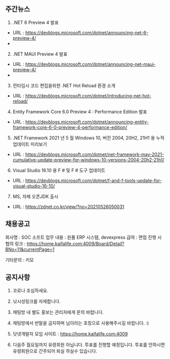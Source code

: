 ## 주간뉴스
1) .NET 6 Preview 4 발표
- URL : https://devblogs.microsoft.com/dotnet/announcing-net-6-preview-4/
- 
2) .NET MAUI Preview 4 발표
- URL : https://devblogs.microsoft.com/dotnet/announcing-net-maui-preview-4/
-
3) 런타임시 코드 편집을위한 .NET Hot Reload 환경 소개
- URL : https://devblogs.microsoft.com/dotnet/introducing-net-hot-reload/

4) Entity Framework Core 6.0 Preview 4 : Performance Edition 발표
- URL : https://devblogs.microsoft.com/dotnet/announcing-entity-framework-core-6-0-preview-4-performance-edition/

5) .NET Framework 2021 년 5 월 Windows 10, 버전 2004, 20H2, 21H1 용 누적 업데이트 미리보기
- URL : https://devblogs.microsoft.com/dotnet/net-framework-may-2021-cumulative-update-preview-for-windows-10-versions-2004-20h2-21h1/

6) Visual Studio 16.10 용 F # 및 F # 도구 업데이트
- URL : https://devblogs.microsoft.com/dotnet/f-and-f-tools-update-for-visual-studio-16-10/

7) MS, 자체 오픈JDK 출시
- URL : https://zdnet.co.kr/view/?no=20210526050031

## 채용공고

회사명 : SOC 소프트
업무 내용 : 윈폼 ERP 시스템, devexpress
급여 : 면접 진행 시 협의
링크 : https://home.kaifalife.com:4009/Board/Detail?BNo=11&currentPage=1

기타문의 : 키모

## 공지사항

1) 코로나 조심하세요.

2) 낚시성링크를 자제합니다.

3) 채팅방 내 별도 홍보는 관리자에게 문의 바랍니다. 

4) 채팅방에서 반말을 금지하며 님이라는 호칭으로 사용해주시길 바랍니다. :)

5) 닷넷개발자 모임 사이트 : https://home.kaifalife.com:4009

6) 다음주 월요일까지 유령회원 아닙니다. 투표를 진행할 예정입니다. 투표를 안하시면 유령회원으로 간주되어 퇴실 하실수 있습니다.
